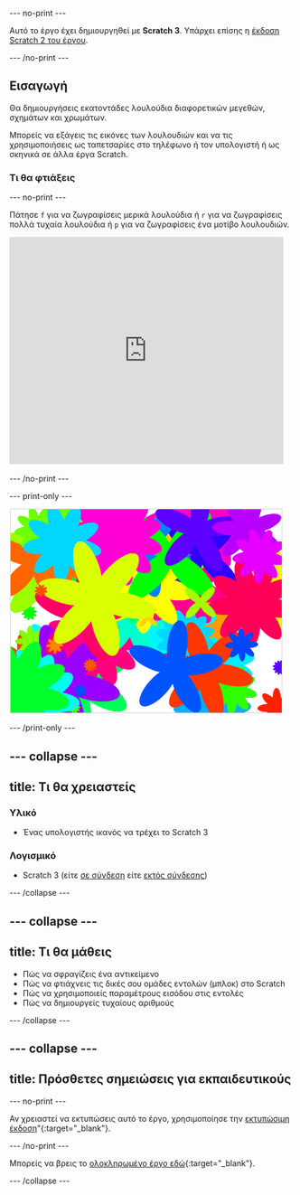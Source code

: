\--- no-print \---

Αυτό το έργο έχει δημιουργηθεί με **Scratch 3**. Υπάρχει επίσης η [έκδοση Scratch 2 του έργου](https://projects.raspberrypi.org/en/projects/flower-generator-scratch2).

\--- /no-print \---

## Εισαγωγή

Θα δημιουργήσεις εκατοντάδες λουλούδια διαφορετικών μεγεθών, σχημάτων και χρωμάτων.

Μπορείς να εξάγεις τις εικόνες των λουλουδιών και να τις χρησιμοποιήσεις ως ταπετσαρίες στο τηλέφωνο ή τον υπολογιστή ή ως σκηνικά σε άλλα έργα Scratch.

### Τι θα φτιάξεις

\--- no-print \---

Πάτησε `f` για να ζωγραφίσεις μερικά λουλούδια ή `r` για να ζωγραφίσεις πολλά τυχαία λουλούδια ή `p` για να ζωγραφίσεις ένα μοτίβο λουλουδιών.

<div class="scratch-preview">
  <iframe allowtransparency="true" width="485" height="402" src="https://scratch.mit.edu/projects/embed/253355932/?autostart=false" frameborder="0" scrolling="no"></iframe>
</div>

\--- /no-print \---

\--- print-only \---

![τυχαία λουλούδια](images/flower-random.png)

\--- /print-only \---

## \--- collapse \---

## title: Τι θα χρειαστείς

### Υλικό

+ Ένας υπολογιστής ικανός να τρέχει το Scratch 3

### Λογισμικό

+ Scratch 3 (είτε [σε σύνδεση](https://rpf.io/scratch-on) είτε [εκτός σύνδεσης](https://rpf.io/scratch-off))

\--- /collapse \---

## \--- collapse \---

## title: Τι θα μάθεις

+ Πώς να σφραγίζεις ένα αντικείμενο 
+ Πώς να φτιάχνεις τις δικές σου ομάδες εντολών (μπλοκ) στο Scratch
+ Πώς να χρησιμοποιείς παραμέτρους εισόδου στις εντολές 
+ Πώς να δημιουργείς τυχαίους αριθμούς 

\--- /collapse \---

## \--- collapse \---

## title: Πρόσθετες σημειώσεις για εκπαιδευτικούς

\--- no-print \---

Αν χρειαστεί να εκτυπώσεις αυτό το έργο, χρησιμοποίησε την [εκτυπώσιμη έκδοση](https://projects.raspberrypi.org/en/projects/flower-generator/print)"{:target="_blank"}.

\--- /no-print \---

Μπορείς να βρεις το [ολοκληρωμένο έργο εδώ](http://rpf.io/p/en/flower-generator-get){:target="_blank"}.

\--- /collapse \---